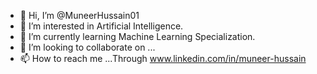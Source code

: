 - 👋 Hi, I’m @MuneerHussain01
- 👀 I’m interested in Artificial Intelligence.
- 🌱 I’m currently learning Machine Learning Specialization.
- 💞️ I’m looking to collaborate on ...
- 📫 How to reach me ...Through www.linkedin.com/in/muneer-hussain

<!---
MuneerHussain01/MuneerHussain01 is a ✨ special ✨ repository because its `README.md` (this file) appears on your GitHub profile.
You can click the Preview link to take a look at your changes.
--->
